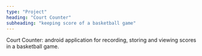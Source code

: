 ```yaml
---
type: "Project"
heading: "Court Counter"
subheading: "keeping score of a basketball game"
---
```

Court Counter: android application for recording, storing and viewing scores in a basketball game.
